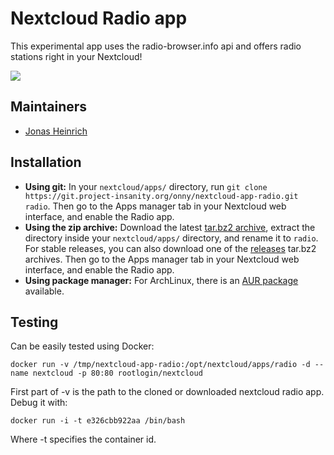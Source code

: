 # Nextcloud Radio app
This experimental app uses the radio-browser.info api and offers radio stations right in your Nextcloud!

[![](https://onny.project-insanity.org/files/nextcloud-app-radio-screenshot2.png)](https://onny.project-insanity.org/files/nextcloud-app-radio-screenshot2.png)

## Maintainers
* [Jonas Heinrich](https://github.com/onny)

## Installation

 * **Using git:** In your `nextcloud/apps/` directory, run `git clone https://git.project-insanity.org/onny/nextcloud-app-radio.git radio`. Then go to the Apps manager tab in your Nextcloud web interface, and enable the Radio app.
 * **Using the zip archive:** Download the latest [tar.bz2 archive](https://git.project-insanity.org/onny/nextcloud-app-radio/repository/archive.tar.bz2?ref=master), extract the directory inside your `nextcloud/apps/` directory, and rename it to `radio`. For stable releases, you can also download one of the [releases](https://git.project-insanity.org/onny/nextcloud-app-radio/) tar.bz2 archives. Then go to the Apps manager tab in your Nextcloud web interface, and enable the Radio app.
 * **Using package manager:** For ArchLinux, there is an [AUR package](https://aur.archlinux.org/packages/nextcloud-app-radio-git/) available.

## Testing
Can be easily tested using Docker:
```
docker run -v /tmp/nextcloud-app-radio:/opt/nextcloud/apps/radio -d --name nextcloud -p 80:80 rootlogin/nextcloud
```
First part of -v is the path to the cloned or downloaded nextcloud radio app. Debug it with:
```
docker run -i -t e326cbb922aa /bin/bash
```
Where -t specifies the container id.
